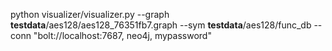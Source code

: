 python visualizer/visualizer.py --graph __testdata__/aes128/aes128_76351fb7.graph --sym __testdata__/aes128/func_db --conn "bolt://localhost:7687, neo4j, mypassword"